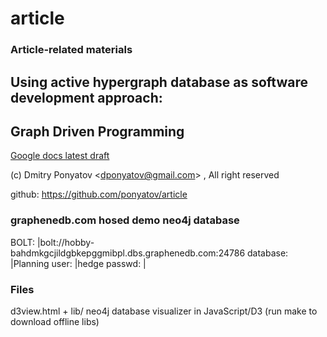 # article
### Article-related materials

## Using active hypergraph database as software development approach:
## Graph Driven Programming

[Google docs latest draft](https://docs.google.com/document/d/14VSoJ_uBVbhW9srTX11bw1-IfgROxWR6jvNRmVUO-ww)

(c) Dmitry Ponyatov <<dponyatov@gmail.com>> , All right reserved

github: https://github.com/ponyatov/article

### graphenedb.com hosed demo neo4j database

BOLT:		|bolt://hobby-bahdmkgcjildgbkepggmibpl.dbs.graphenedb.com:24786
database:	|Planning
user:		|hedge
passwd:		|<shadowed>

### Files

d3view.html + lib/		neo4j database visualizer in JavaScript/D3 
						(run make to download offline libs)

